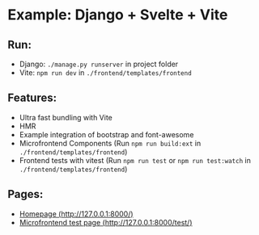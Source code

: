 # Example: Django + Svelte + Vite

## Run:
- Django: `./manage.py runserver` in project folder
- Vite: `npm run dev` in `./frontend/templates/frontend`

## Features:
- Ultra fast bundling with Vite
- HMR
- Example integration of bootstrap and font-awesome
- Microfrontend Components (Run `npm run build:ext` in `./frontend/templates/frontend`)
- Frontend tests with vitest (Run `npm run test` or `npm run test:watch` in `./frontend/templates/frontend`)

## Pages:
- [Homepage (http://127.0.0.1:8000/)](http://127.0.0.1:8000/)
- [Microfrontend test page (http://127.0.0.1:8000/test/)](http://127.0.0.1:8000/test/)